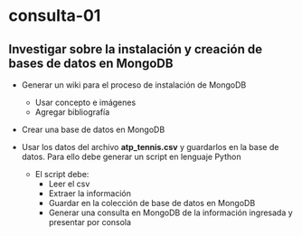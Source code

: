 # consulta-01
## Investigar sobre la instalación y creación de bases de datos en MongoDB

* Generar un wiki para el proceso de instalación de MongoDB
  * Usar concepto e imágenes
  * Agregar bibliografía

* Crear una base de datos en MongoDB
* Usar los datos del archivo **atp_tennis.csv** y guardarlos en la base de datos. Para ello debe generar un script en lenguaje Python
  * El script debe:
    * Leer el csv
    * Extraer la información
    * Guardar en la colección de base de datos en MongoDB
    * Generar una consulta en MongoDB de la información ingresada y presentar por consola
